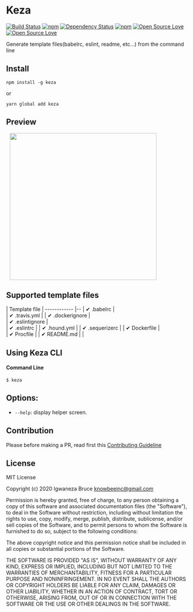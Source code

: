 # Keza

[![Build Status](https://travis-ci.org/knowbee/keza.svg?branch=master)](https://travis-ci.org/knowbee/keza)
[![npm](https://img.shields.io/npm/dt/keza.svg)](https://www.npmjs.com/package/keza)
[![Dependency Status](https://david-dm.org/knowbee/keza.svg)](https://david-dm.org/knowbee/keza)
[![npm](https://img.shields.io/npm/v/keza.svg)](https://www.npmjs.com/package/keza)
[![Open Source Love](https://badges.frapsoft.com/os/v1/open-source.svg?v=102)](https://github.com/ellerbrock/open-source-badge/)
[![Open Source Love](https://badges.frapsoft.com/os/mit/mit.svg?v=102)](https://github.com/ellerbrock/open-source-badge/)

Generate template files(babelrc, eslint, readme, etc...) from the command line

## Install

```cli
npm install -g keza
```

or

```cli
yarn global add keza
```

## Preview

<p>
    <img src="https://raw.githubusercontent.com/knowbee/hosting/master/assets/keza.PNG" width="400px" height="auto" hspace="10"/>
</p>

## Supported template files

| Template file
| ------------ |--
| ✔ .babelrc |  
| ✔ .travis.yml |
| ✔ .dockerignore |  
| ✔ .eslintignore |  
| ✔ .eslintrc |
| ✔ .hound.yml |
| ✔ .sequerizerc |
| ✔ Dockerfile |  
| ✔ Procfile |
| ✔ README.md |
|

## Using Keza CLI

#### Command Line

```cli
$ keza
```

## Options:

- `--help`: display helper screen.

## Contribution

Please before making a PR, read first this [Contributing Guideline](./CONTRIBUTING.md)

## License

MIT License

Copyright (c) 2020 Igwaneza Bruce <knowbeeinc@gmail.com>

Permission is hereby granted, free of charge, to any person obtaining a copy
of this software and associated documentation files (the "Software"), to deal
in the Software without restriction, including without limitation the rights
to use, copy, modify, merge, publish, distribute, sublicense, and/or sell
copies of the Software, and to permit persons to whom the Software is
furnished to do so, subject to the following conditions:

The above copyright notice and this permission notice shall be included in all
copies or substantial portions of the Software.

THE SOFTWARE IS PROVIDED "AS IS", WITHOUT WARRANTY OF ANY KIND, EXPRESS OR
IMPLIED, INCLUDING BUT NOT LIMITED TO THE WARRANTIES OF MERCHANTABILITY,
FITNESS FOR A PARTICULAR PURPOSE AND NONINFRINGEMENT. IN NO EVENT SHALL THE
AUTHORS OR COPYRIGHT HOLDERS BE LIABLE FOR ANY CLAIM, DAMAGES OR OTHER
LIABILITY, WHETHER IN AN ACTION OF CONTRACT, TORT OR OTHERWISE, ARISING FROM,
OUT OF OR IN CONNECTION WITH THE SOFTWARE OR THE USE OR OTHER DEALINGS IN THE
SOFTWARE.
